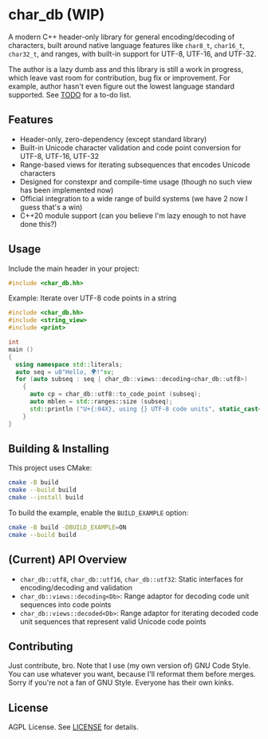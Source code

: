 # char_db (WIP)

A modern C++ header-only library for general encoding/decoding of characters, built around native language features
like `char8_t`, `char16_t`, `char32_t`, and ranges, with built-in support for UTF-8, UTF-16, and UTF-32.

The author is a lazy dumb ass and this library is still a work in progress, which leave vast room for contribution, bug
fix or improvement. For example, author hasn't even figure out the lowest language standard supported. See
[TODO](TODO.md) for a to-do list.

## Features

- Header-only, zero-dependency (except standard library)
- Built-in Unicode character validation and code point conversion for UTF-8, UTF-16, UTF-32
- Range-based views for iterating subsequences that encodes Unicode characters
- Designed for constexpr and compile-time usage (though no such view has been implemented now)
- Official integration to a wide range of build systems (we have 2 now I guess that's a win)
- C++20 module support (can you believe I'm lazy enough to not have done this?)

## Usage

Include the main header in your project:

```cpp
#include <char_db.hh>
```

Example: Iterate over UTF-8 code points in a string

```cpp
#include <char_db.hh>
#include <string_view>
#include <print>

int
main ()
{
  using namespace std::literals;
  auto seq = u8"Hello, 🌍!"sv;
  for (auto subseq : seq | char_db::views::decoding<char_db::utf8>)
    {
      auto cp = char_db::utf8::to_code_point (subseq);
      auto mblen = std::ranges::size (subseq);
      std::println ("U+{:04X}, using {} UTF-8 code units", static_cast<std::uint32_t>(cp), mblen);
    }
}
```

## Building & Installing

This project uses CMake:

```sh
cmake -B build
cmake --build build
cmake --install build
```

To build the example, enable the `BUILD_EXAMPLE` option:

```sh
cmake -B build -DBUILD_EXAMPLE=ON
cmake --build build
```

## (Current) API Overview

- `char_db::utf8`, `char_db::utf16`, `char_db::utf32`: Static interfaces for encoding/decoding and validation
- `char_db::views::decoding<Db>`: Range adaptor for decoding code unit sequences into code points
- `char_db::views::decoded<Db>`: Range adaptor for iterating decoded code unit sequences that represent valid Unicode code points

## Contributing

Just contribute, bro. Note that I use (my own version of) GNU Code Style. You can use whatever you want, because
I'll reformat them before merges. Sorry if you're not a fan of GNU Style. Everyone has their own kinks.

## License

AGPL License. See [LICENSE](LICENSE) for details.
